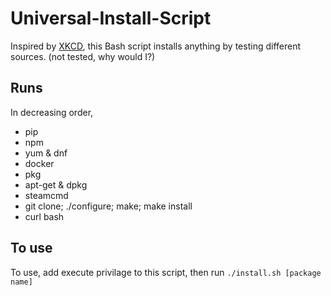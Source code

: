 # Universal-Install-Script
Inspired by [XKCD](https://xkcd.com/1654/), this Bash script installs anything by testing different sources. (not tested, why would I?)


## Runs
In decreasing order,
* pip
* npm
* yum & dnf
* docker
* pkg
* apt-get & dpkg
* steamcmd
* git clone; ./configure; make; make install
* curl  bash 

## To use
To use, add execute privilage to this script, then run `./install.sh [package name]`
